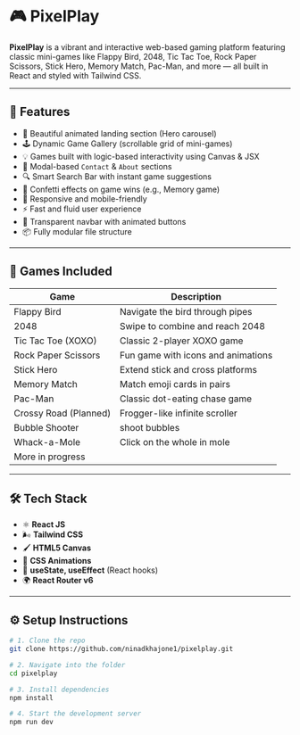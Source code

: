 # 🎮 PixelPlay

**PixelPlay** is a vibrant and interactive web-based gaming platform featuring classic mini-games like Flappy Bird, 2048, Tic Tac Toe, Rock Paper Scissors, Stick Hero, Memory Match, Pac-Man, and more — all built in React and styled with Tailwind CSS.

---

## 🚀 Features

- 🎨 Beautiful animated landing section (Hero carousel)
- 🕹️ Dynamic Game Gallery (scrollable grid of mini-games)
- 💡 Games built with logic-based interactivity using Canvas & JSX
- 🧠 Modal-based `Contact` & `About` sections
- 🔍 Smart Search Bar with instant game suggestions
- 🎉 Confetti effects on game wins (e.g., Memory game)
- 📱 Responsive and mobile-friendly
- ⚡ Fast and fluid user experience
- 🌌 Transparent navbar with animated buttons
- 📦 Fully modular file structure

---

## 🧩 Games Included

| Game                | Description                          |
|---------------------|--------------------------------------|
| Flappy Bird         | Navigate the bird through pipes      |
| 2048                | Swipe to combine and reach 2048      |
| Tic Tac Toe (XOXO)  | Classic 2-player XOXO game           |
| Rock Paper Scissors | Fun game with icons and animations   |
| Stick Hero          | Extend stick and cross platforms     |
| Memory Match        | Match emoji cards in pairs           |
| Pac-Man             | Classic dot-eating chase game        |
| Crossy Road (Planned)| Frogger-like infinite scroller      |
| Bubble Shooter      | shoot bubbles                        |
| Whack-a-Mole        |Click on the whole in mole            |
| More in progress |

---

## 🛠️ Tech Stack

- ⚛️ **React JS**
- 🌬️ **Tailwind CSS**
- 🖌️ **HTML5 Canvas**
- 🎨 **CSS Animations**
- 🧠 **useState, useEffect** (React hooks)
- 🌍 **React Router v6**

---
## ⚙️ Setup Instructions

```bash
# 1. Clone the repo
git clone https://github.com/ninadkhajone1/pixelplay.git

# 2. Navigate into the folder
cd pixelplay

# 3. Install dependencies
npm install

# 4. Start the development server
npm run dev

